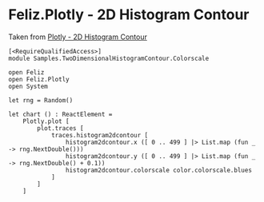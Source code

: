 # Feliz.Plotly - 2D Histogram Contour

Taken from [Plotly - 2D Histogram Contour](https://plot.ly/javascript/2d-histogram-contour/)

```fsharp:plotly-chart-twodimensionalhistogramcontour-colorscale
[<RequireQualifiedAccess>]
module Samples.TwoDimensionalHistogramContour.Colorscale

open Feliz
open Feliz.Plotly
open System

let rng = Random()

let chart () : ReactElement =
    Plotly.plot [
        plot.traces [
            traces.histogram2dcontour [
                histogram2dcontour.x ([ 0 .. 499 ] |> List.map (fun _ -> rng.NextDouble()))
                histogram2dcontour.y ([ 0 .. 499 ] |> List.map (fun _ -> rng.NextDouble() + 0.1))
                histogram2dcontour.colorscale color.colorscale.blues
            ]
        ]
    ]

```
